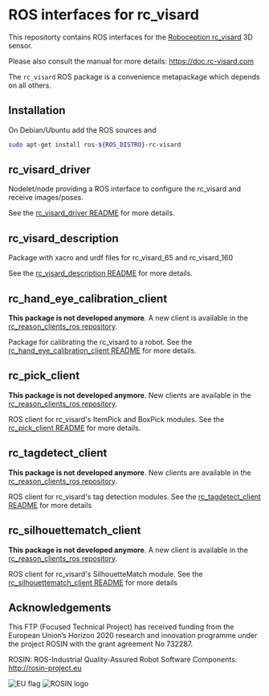 ROS interfaces for rc_visard
============================

This repositorty contains ROS interfaces for the [Roboception rc_visard][] 3D sensor.

Please also consult the manual for more details: https://doc.rc-visard.com

The `rc_visard` ROS package is a convenience metapackage which depends on all others.

Installation
------------

On Debian/Ubuntu add the ROS sources and

```bash
sudo apt-get install ros-${ROS_DISTRO}-rc-visard
```

rc_visard_driver
----------------

Nodelet/node providing a ROS interface to configure the rc_visard and receive
images/poses.

See the [rc_visard_driver README](rc_visard_driver/README.md) for more details.

rc_visard_description
---------------------

Package with xacro and urdf files for rc_visard_65 and rc_visard_160

See the [rc_visard_description README](rc_visard_description/README.md) for more details.

rc_hand_eye_calibration_client
------------------------------

**This package is not developed anymore**. A new client is available in the
[rc_reason_clients_ros repository](https://github.com/roboception/rc_reason_clients_ros/tree/master/rc_reason_clients#rc_hand_eye_calibration_client).

Package for calibrating the rc_visard to a robot.
See the [rc_hand_eye_calibration_client README](rc_hand_eye_calibration_client/README.md) for more details.

rc_pick_client
--------------

**This package is not developed anymore**. New clients are available in the
[rc_reason_clients_ros repository](https://github.com/roboception/rc_reason_clients_ros/tree/master/rc_reason_clients#rc_itempick_client).

ROS client for rc_visard's ItemPick and BoxPick modules.
See the [rc_pick_client README](rc_pick_client/README.md) for more details.

rc_tagdetect_client
-------------------

**This package is not developed anymore**. New clients are available in the
[rc_reason_clients_ros repository](https://github.com/roboception/rc_reason_clients_ros/tree/master/rc_reason_clients#rc_april_tag_detect_client-and-rc_qr_code_detect_client).

ROS client for rc_visard's tag detection modules.
See the [rc_tagdetect_client README](rc_tagdetect_client/README.md) for more details

rc_silhouettematch_client
-------------------------

**This package is not developed anymore**. A new client is available in the
[rc_reason_clients_ros repository](https://github.com/roboception/rc_reason_clients_ros/tree/master/rc_reason_clients#rc_silhouettematch_client).

ROS client for rc_visard's SilhouetteMatch module.
See the [rc_silhouettematch_client README](rc_silhouettematch_client/README.md) for more details

Acknowledgements
----------------

This FTP (Focused Technical Project) has received funding from the European Union’s Horizon 2020 research and innovation programme under the project ROSIN with the grant agreement No 732287.

ROSIN: ROS-Industrial Quality-Assured Robot Software Components: http://rosin-project.eu

![EU flag](rosin_eu_flag.jpg) ![ROSIN logo](rosin_ack_logo_wide.png)

[Roboception rc_visard]: http://roboception.com/rc_visard
